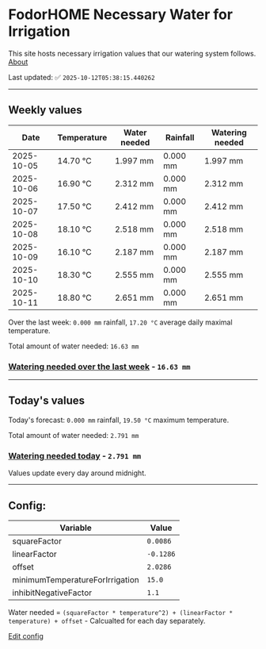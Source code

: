 # FodorHOME Necessary Water for Irrigation

This site hosts necessary irrigation values that our watering system follows. [About](https://github.com/redyau/irrigation)

Last updated: ✅ `2025-10-12T05:38:15.440262`

---

## Weekly values

| Date | Temperature | Water needed | Rainfall | Watering needed |
|-----|-----|-----|-----|-----|
| 2025-10-05 | 14.70 °C | 1.997 mm | 0.000 mm | 1.997 mm |
| 2025-10-06 | 16.90 °C | 2.312 mm | 0.000 mm | 2.312 mm |
| 2025-10-07 | 17.50 °C | 2.412 mm | 0.000 mm | 2.412 mm |
| 2025-10-08 | 18.10 °C | 2.518 mm | 0.000 mm | 2.518 mm |
| 2025-10-09 | 16.10 °C | 2.187 mm | 0.000 mm | 2.187 mm |
| 2025-10-10 | 18.30 °C | 2.555 mm | 0.000 mm | 2.555 mm |
| 2025-10-11 | 18.80 °C | 2.651 mm | 0.000 mm | 2.651 mm |


Over the last week: `0.000 mm` rainfall, `17.20 °C` average daily maximal temperature.

Total amount of water needed: `16.63 mm`

### [Watering needed over the last week](lastweek.txt) - `16.63 mm`

---

## Today's values

Today's forecast: `0.000 mm` rainfall, `19.50 °C` maximum temperature.

Total amount of water needed: `2.791 mm`

### [Watering needed today](today.txt) - `2.791 mm`

Values update every day around midnight.

---

## Config:

| Variable | Value |
|-----|-----|
| squareFactor | `0.0086` |
| linearFactor | `-0.1286` |
| offset | `2.0286` |
| minimumTemperatureForIrrigation | `15.0` |
| inhibitNegativeFactor | `1.1` |

Water needed = `(squareFactor * temperature^2) + (linearFactor * temperature) + offset` - Calcualted for each day separately.

[Edit config](https://github.com/RedyAu/irrigation/edit/main/config.json)
